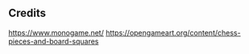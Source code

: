 ## Credits

https://www.monogame.net/
https://opengameart.org/content/chess-pieces-and-board-squares